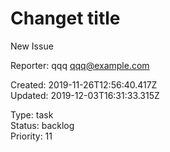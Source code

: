 # Changet title

New Issue

Reporter: qqq <qqq@example.com>  

Created: 2019-11-26T12:56:40.417Z  
Updated: 2019-12-03T16:31:33.315Z

Type: task  
Status: backlog  
Priority: 11
